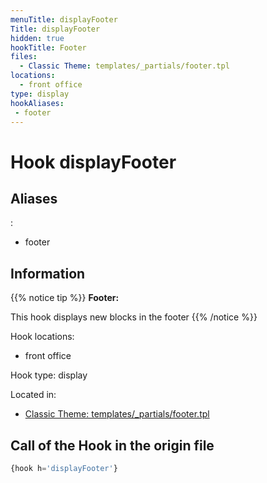 ```yaml
---
menuTitle: displayFooter
Title: displayFooter
hidden: true
hookTitle: Footer
files:
  - Classic Theme: templates/_partials/footer.tpl
locations:
  - front office
type: display
hookAliases:
 - footer
---
```


# Hook displayFooter

## Aliases
: 
 - footer



## Information

{{% notice tip %}}
**Footer:** 

This hook displays new blocks in the footer
{{% /notice %}}

Hook locations: 
  - front office

Hook type: display

Located in: 
  - [Classic Theme: templates/_partials/footer.tpl](https://github.com/PrestaShop/classic-theme/blob/develop/templates/_partials/footer.tpl)

## Call of the Hook in the origin file

```php
{hook h='displayFooter'}
```